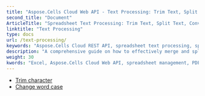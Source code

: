 ```yaml
---
title: "Aspose.Cells Cloud Web API - Text Processing: Trim Text, Split Text, Convert Text, Extract Text, Remove Text and so much more."
second_title: "Document"
ArticleTitle: "Spreadsheet Text Processing: Trim Text, Split Text, Convert Text, Extract Text, Remove Text and so much more."
linktitle: "Text Processing"
type: docs
url: /text-processing/
keywords: "Aspose.Cells Cloud REST API, spreadsheet text processing, split text, convert text, extract text, remove text and so much more."
description: "A comprehensive guide on how to effectively merge and split spreadsheet data using Aspose.Cells Cloud REST API."
weight: 30
kwords: "Excel, Aspose.Cells Cloud Web API, spreadsheet management, PDF, CSV, JSON, Markdown, developer documentation, data manipulation, cloud services"
---
```


- [Trim character](/cells/text-processing/trim-character/)
- [Change word case](/cells/text-processing/change-word-case/)
